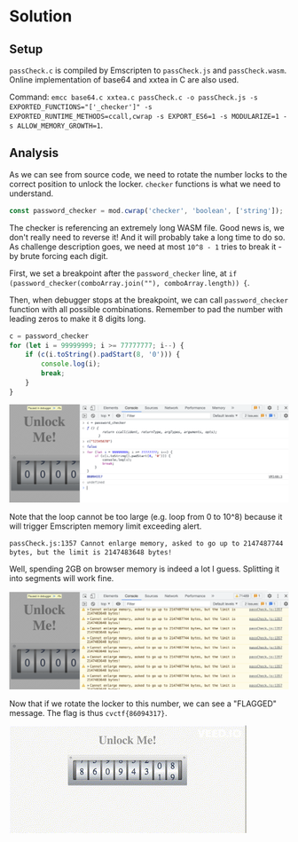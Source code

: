 # Solution

## Setup

`passCheck.c` is compiled by Emscripten to `passCheck.js` and `passCheck.wasm`. Online implementation of base64 and xxtea in C are also used. 

Command: `emcc base64.c xxtea.c passCheck.c -o passCheck.js -s EXPORTED_FUNCTIONS="['_checker']" -s EXPORTED_RUNTIME_METHODS=ccall,cwrap -s EXPORT_ES6=1 -s MODULARIZE=1 -s ALLOW_MEMORY_GROWTH=1`.

## Analysis

As we can see from source code, we need to rotate the number locks to the correct position to unlock the locker. `checker` functions is what we need to understand.

```js
const password_checker = mod.cwrap('checker', 'boolean', ['string']);
```

The checker is referencing an extremely long WASM file. Good news is, we don't really need to reverse it! And it will probably take a long time to do so. As challenge description goes, we need at most `10^8 - 1` tries to break it - by brute forcing each digit.

First, we set a breakpoint after the `password_checker` line, at `if (password_checker(comboArray.join(""), comboArray.length)) {`.

Then, when debugger stops at the breakpoint, we can call `password_checker` function with all possible combinations. Remember to pad the number with leading zeros to make it 8 digits long.

```js
c = password_checker
for (let i = 99999999; i >= 77777777; i--) {
    if (c(i.toString().padStart(8, '0'))) {
        console.log(i);
        break;
    }
}
```

![Solution](./sol.png)

Note that the loop cannot be too large (e.g. loop from 0 to 10^8) because it will trigger Emscripten memory limit exceeding alert. 

```
passCheck.js:1357 Cannot enlarge memory, asked to go up to 2147487744 bytes, but the limit is 2147483648 bytes!
```

Well, spending 2GB on browser memory is indeed a lot I guess. Splitting it into segments will work fine.

![Error](./error.png)

Now that if we rotate the locker to this number, we can see a "FLAGGED" message. The flag is thus `cvctf{86094317}`.

![Demo](./demo.gif)